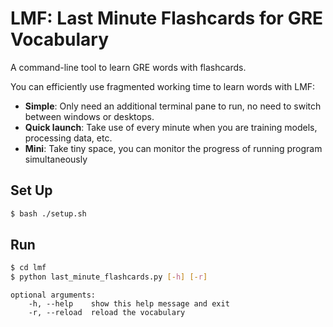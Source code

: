 # LMF: Last Minute Flashcards for GRE Vocabulary

A command-line tool to learn GRE words with flashcards.

You can efficiently use fragmented working time to learn words with LMF:

- **Simple**: Only need an additional terminal pane to run, no need to switch between windows or desktops.
- **Quick launch**: Take use of every minute when you are training models, processing data, etc.
- **Mini**: Take tiny space, you can monitor the progress of running program simultaneously

## Set Up

```sh
$ bash ./setup.sh
```

## Run

```sh
$ cd lmf
$ python last_minute_flashcards.py [-h] [-r]
```

```
optional arguments:
    -h, --help    show this help message and exit
    -r, --reload  reload the vocabulary
```
